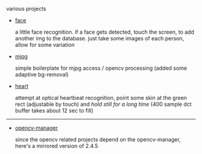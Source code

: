 various projects

 * [face](https://github.com/berak/android/raw/master/face/bin/face.apk)
 
   a little face recognition. if a face gets detected, touch the screen, to add another img to the database.
   just take some images of each person, allow for some variation
   
 * [mjpg](https://github.com/berak/android/raw/master/mjpg/bin/mjpg.apk)
 
   simple boilerplate for mjpg access / opencv processing
   (added some adaptive bg-removal)
   
 * [heart](https://github.com/berak/android/raw/master/heart/bin/heart.apk)
 
   attempt at optical heartbeat recognition, 
   point some skin at the green rect (adjustable by touch) and *hold still for a long time*
   (400 sample dct buffer takes about 12 sec to fill)

---

 * [opencv-manager](https://github.com/berak/android/raw/master/manager/OpenCV_2.4.5_Manager_2.7_armeabi.apk)
 
   since the opencv related projects depend on the opencv-manager, here's a mirrored version of 2.4.5
